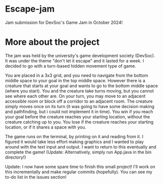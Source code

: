 # Escape-jam
Jam submission for DevSoc's Game Jam in October 2024!

# More about the project
The jam was held by the university's game development society (DevSoc). It was under the theme "don't let it escape" and it lasted for a week.
I decided to go with a turn-based hidden movement type of game.


You are placed in a 3x3 grid, and you need to navigate from the bottom middle space to your goal in the top middle space. However there is a creature that starts at your goal and wants to go to the bottom middle space (where you start). You and the creature take turns moving, but you cannot see where each other are. On your turn, you may move to an adjacent accessible room or block off a corridor to an adjacent room. The creature simply moves once on its turn (it was going to have some decision making and pathfinding, but i could not implement it in time). You win if you reach your goal before the creature reaches your starting location, without the creature catching up to you. You lose if the creature reaches your starting location, or if it shares a space with you.


The game runs on the terminal, by printing on it and reading from it. I figured it would take less effort making graphics and I wanted to play around with the text input and output. I want to return to this eventually and complete the game! (Update: Alternatively, simply run App.java in the bin directory!)


Update: I now have some spare time to finish this small project! I'll work on this incrementally and make regular commits (hopefully). You can see my to-do list in the issues section!